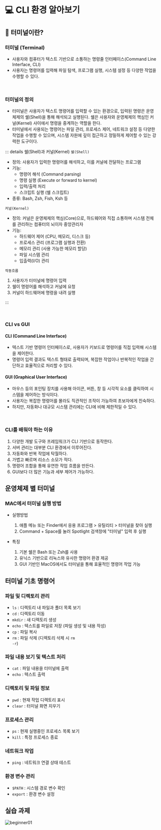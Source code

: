 # 💻 CLI 환경 알아보기 <Badge type="info" text="250622" />

## 🤔 터미널이란?

### 터미널 (Terminal)

- 사용자와 컴퓨터가 텍스트 기반으로 소통하는 명령줄 인터페이스(Command Line Interface, CLI)
- 사용자는 명령어를 입력해 파일 탐색, 프로그램 실행, 시스템 설정 등 다양한 작업을 수행할 수 있다.

<br>

### 터미널의 정의

- 터미널은 사용자가 텍스트 명령어를 입력할 수 있는 환경으로, 입력된 명령은 운영체제의 쉘(Shell)을 통해 해석되고 실행된다. 쉘은 사용자와 운영체제의 핵심인 커널(Kernel) 사이에서 명령을 중계하는 역할을 한다.
- 터미널에서 사용되는 명령어는 파일 관리, 프로세스 제어, 네트워크 설정 등 다양한 작업을 수행할 수 있으며, 시스템 자원에 깊이 접근하고 정밀하게 제어할 수 있는 강력한 도구이다.

::: details 쉘(Shell)과 커널(Kernel)
<code>쉘(Shell)</code>

- 정의: 사용자가 입력한 명령어를 해석하고, 이를 커널에 전달하는 프로그램
- 기능:
  - 명령어 해석 (Command parsing)
  - 명령 실행 (Execute or forward to kernel)
  - 입력/출력 처리
  - 스크립트 실행 (쉘 스크립트)
- 종류: Bash, Zsh, Fish, Ksh 등

<code>커널(Kernel)</code>

- 정의: 커널은 운영체제의 핵심(Core)으로, 하드웨어와 직접 소통하며 시스템 전체를 관리하는 컴퓨터의 뇌이자 중앙관리자
- 기능:
  - 하드웨어 제어 (CPU, 메모리, 디스크 등)
  - 프로세스 관리 (프로그램 실행과 전환)
  - 메모리 관리 (사용 가능한 메모리 할당)
  - 파일 시스템 관리
  - 입출력(I/O) 관리

<code>작동흐름</code>

1. 사용자가 터미널에 명령어 입력
2. 쉘이 명령어를 해석하고 커널에 요청
3. 커널이 하드웨어에 명령을 내려 실행

:::

<br>

### CLI vs GUI

#### CLI (Command Line Interface)

- 텍스트 기반 명령어 인터페이스로, 사용자가 키보드로 명령어를 직접 입력해 시스템을 제어한다.
- 명령어 입력 결과도 텍스트 형태로 출력되며, 복잡한 작업이나 반복적인 작업을 간단하고 효율적으로 처리할 수 있다.

#### GUI (Graphical User Interface)

- 마우스 등의 포인팅 장치를 사용해 아이콘, 버튼, 창 등 시각적 요소를 클릭하여 시스템을 제어하는 방식이다.
- 사용자는 복잡한 명령어를 몰라도 직관적인 조작이 가능하여 초보자에게 친숙하다.
- 하지만, 자동화나 대규모 시스템 관리에는 CLI에 비해 제한적일 수 있다.

<br>

### CLI를 배워야 하는 이유

1.  다양한 개발 도구와 프레임워크가 CLI 기반으로 동작한다.
2.  서버 관리는 대부분 CLI 환경에서 이루어진다.
3.  자동화와 반복 작업에 탁월하다.
4.  가볍고 빠르며 리소스 소모가 적다.
5.  명령어 조합을 통해 유연한 작업 흐름을 만든다.
6.  GUI보다 더 많은 기능과 세부 제어가 가능하다.

## 운영체제 별 터미널

### MAC에서 터미널 실행 방법

- 실행방법

  1. 애플 메뉴 또는 Finder에서 응용 프로그램 > 유틸리티 > 터미널을 찾아 실행
  2. Command + Space를 눌러 Spotlight 검색창에 "터미널" 입력 후 실행

- 특징
  1. 기본 쉘은 Bash 또는 Zsh를 사용
  2. 유닉스 기반으로 리눅스와 유사한 명령어 환경 제공
  3. GUI 기반인 MacOS에서도 터미널을 통해 효율적인 명령어 작업 가능

## 터미널 기초 명령어

### 파일 및 디렉토리 관리

- <code>ls</code> : 디렉토리 내 파일과 폴더 목록 보기 <br>
- <code>cd</code> : 디렉토리 이동
- <code>mkdir</code> : 새 디렉토리 생성
- <code>echo</code> : 텍스트를 파일로 저장 (파일 생성 및 내용 작성)
- <code>cp</code> : 파일 복사
- <code>rm</code> : 파일 삭제 (디렉토리 삭제 시 <code>rm -r</code>)

### 파일 내용 보기 및 텍스트 처리

- <code>cat</code> : 파일 내용을 터미널에 출력
- <code>echo</code> : 텍스트 출력

### 디렉토리 및 파일 정보

- <code>pwd</code> : 현재 작업 디렉토리 표시
- <code>clear</code> : 터미널 화면 지우기

### 프로세스 관리

- <code>ps</code> : 현재 실행중인 프로세스 목록 보기
- <code>kill</code> : 특정 프로세스 종료

### 네트워크 작업

- <code>ping</code> : 네트워크 연결 상태 테스트

### 환경 변수 관리

- <code>$PATH</code> : 시스템 경로 변수 확인
- <code>export</code> : 환경 변수 설정

## 실습 과제

![beginner01](./images/beginner01.png)
